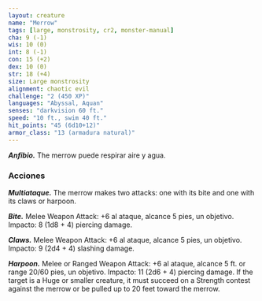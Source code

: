 ```yaml
---
layout: creature
name: "Merrow"
tags: [large, monstrosity, cr2, monster-manual]
cha: 9 (-1)
wis: 10 (0)
int: 8 (-1)
con: 15 (+2)
dex: 10 (0)
str: 18 (+4)
size: Large monstrosity
alignment: chaotic evil
challenge: "2 (450 XP)"
languages: "Abyssal, Aquan"
senses: "darkvision 60 ft."
speed: "10 ft., swim 40 ft."
hit_points: "45 (6d10+12)"
armor_class: "13 (armadura natural)"
---
```


***Anfibio.*** The merrow puede respirar aire y agua.

### Acciones

***Multiataque.*** The merrow makes two attacks: one with its bite and one with its claws or harpoon.

***Bite.*** Melee Weapon Attack: +6 al ataque, alcance 5 pies, un objetivo. Impacto: 8 (1d8 + 4) piercing damage.

***Claws.*** Melee Weapon Attack: +6 al ataque, alcance 5 pies, un objetivo. Impacto: 9 (2d4 + 4) slashing damage.

***Harpoon.*** Melee or Ranged Weapon Attack: +6 al ataque, alcance 5 ft. or range 20/60 pies, un objetivo. Impacto: 11 (2d6 + 4) piercing damage. If the target is a Huge or smaller creature, it must succeed on a Strength contest against the merrow or be pulled up to 20 feet toward the merrow.
